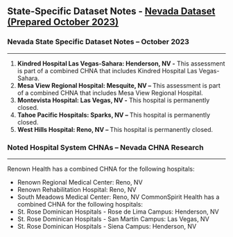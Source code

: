 ## State-Specific Dataset Notes - [Nevada Dataset (Prepared October 2023)](https://github.com/BroadStreet-Health/Community-Health-Needs-Assessments/blob/main/Nevada.csv)

### Nevada State Specific Dataset Notes – October 2023
---
1. <strong> Kindred Hospital Las Vegas-Sahara: Henderson, NV -</strong> This assessment is part of a combined CHNA that includes Kindred Hospital Las Vegas-Sahara.
1. <strong> Mesa View Regional Hospital: Mesquite, NV – </strong> This assessment is part of a combined CHNA that includes Mesa View Regional Hospital. 
1. <strong> Montevista Hospital: Las Vegas, NV -</strong> This hospital is permanently closed.
1. <strong> Tahoe Pacific Hospitals: Sparks, NV – </strong> This hospital is permanently closed.
1. <strong> West Hills Hospital: Reno, NV – </strong> This hospital is permanently closed.

### Noted Hospital System CHNAs – Nevada CHNA Research
---
Renown Health has a combined CHNA for the following hospitals:
*    Renown Regional Medical Center: Reno, NV
*    Renown Rehabilitation Hospital: Reno, NV
*    South Meadows Medical Center: Reno, NV
CommonSpirit Health has a combined CHNA for the following hospitals:
*    St. Rose Dominican Hospitals - Rose de Lima Campus: Henderson, NV
*    St. Rose Dominican Hospitals - San Martin Campus: Las Vegas, NV
*    St. Rose Dominican Hospitals - Siena Campus: Henderson, NV
